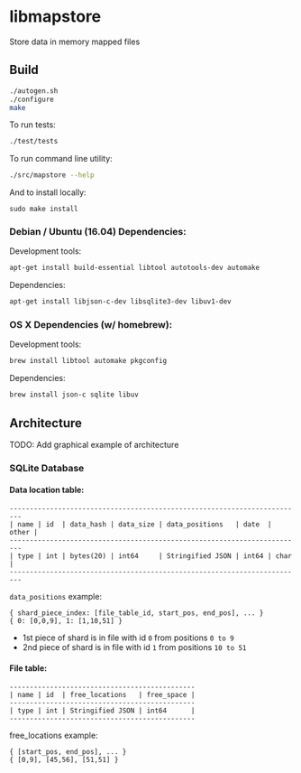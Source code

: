 libmapstore
=============

Store data in memory mapped files

## Build

```bash
./autogen.sh
./configure
make
```

To run tests:
```bash
./test/tests
```

To run command line utility:
```bash
./src/mapstore --help
```

And to install locally:
```
sudo make install
```

### Debian / Ubuntu (16.04) Dependencies:

Development tools:
```bash
apt-get install build-essential libtool autotools-dev automake
```

Dependencies:
```bash
apt-get install libjson-c-dev libsqlite3-dev libuv1-dev
```

### OS X Dependencies (w/ homebrew):

Development tools:
```bash
brew install libtool automake pkgconfig
```

Dependencies:
```bash
brew install json-c sqlite libuv
```

## Architecture

TODO: Add graphical example of architecture

### SQLite Database

#### Data location table:

```
-------------------------------------------------------------------------
| name | id  | data_hash | data_size | data_positions   | date  | other |
-------------------------------------------------------------------------
| type | int | bytes(20) | int64     | Stringified JSON | int64 | char  |
-------------------------------------------------------------------------
```

`data_positions` example:
```
{ shard_piece_index: [file_table_id, start_pos, end_pos], ... }
{ 0: [0,0,9], 1: [1,10,51] }
```
- 1st piece of shard is in file with id `0` from positions `0 to 9`
- 2nd piece of shard is in file with id `1` from positions `10 to 51`

#### File table:
```
----------------------------------------------
| name | id  | free_locations   | free_space |
----------------------------------------------
| type | int | Stringified JSON | int64      |
----------------------------------------------
```

free_locations example:
```
{ [start_pos, end_pos], ... }
{ [0,9], [45,56], [51,51] }
```
